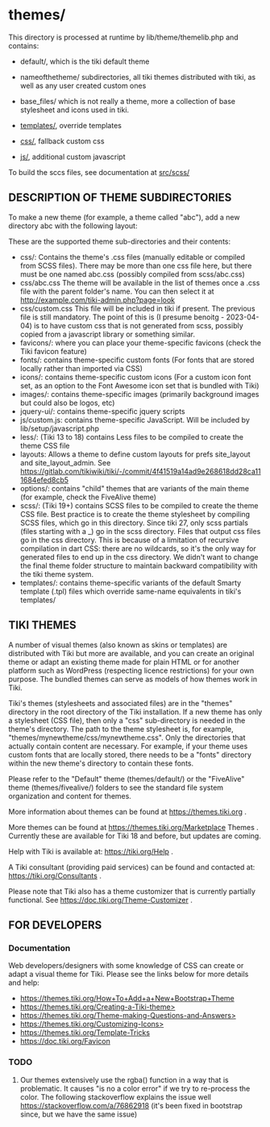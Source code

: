 # themes/

This directory is processed at runtime by lib/theme/themelib.php and contains:

* default/, which is the tiki default theme
* nameofthetheme/ subdirectories,  all tiki themes distributed with tiki, as well as any user created custom ones

* base_files/ which is not really a theme, more a collection of base stylesheet and icons used in tiki.
* [templates/](templates/README.md), override templates
* [css/](css/README.md), fallback custom css
* [js/](js/README.md), additional custom javascript

To build the sccs files, see documentation at [src/scss/](../src/scss/README.md)

## DESCRIPTION OF THEME SUBDIRECTORIES

To make a new theme (for example, a theme called "abc"), add a new directory abc with the following layout:

These are the supported theme sub-directories and their contents:

* css/: Contains the theme's .css files (manually editable or compiled from SCSS files).  There may be more than one css file here, but there must be one named abc.css (possibly compiled from scss/abc.css)
* css/abc.css The theme will be available in the list of themes once a .css file with the parent folder's name.  You can then select it at http://example.com/tiki-admin.php?page=look
* css/custom.css  This file will be included in tiki if present.  The previous file is still mandatory.  The point of this is (I presume benoitg - 2023-04-04) is to have custom css that is not generated from scss, possibly copied from a javascript library or something similar.
* favicons/: where you can place your theme-specific favicons (check the Tiki favicon feature)
* fonts/: contains theme-specific custom fonts (For fonts that are stored locally rather than imported via CSS)
* icons/: contains theme-specific custom icons (For a custom icon font set, as an option to the Font Awesome icon set that is bundled with Tiki)
* images/: contains theme-specific images (primarily background images but could also be logos, etc)
* jquery-ui/: contains theme-specific jquery scripts
* js/custom.js: contains theme-specific JavaScript.  Will be included by lib/setup/javascript.php
* less/: (Tiki 13 to 18) contains Less files to be compiled to create the theme CSS file
* layouts:  Allows a theme to define custom layouts for prefs site_layout and site_layout_admin.  See <https://gitlab.com/tikiwiki/tiki/-/commit/4f41519a14ad9e268618dd28ca111684efed8cb5>
* options/: contains "child" themes that are variants of the main theme (for example, check the FiveAlive theme)
* scss/: (Tiki 19+) contains SCSS files to be compiled to create the theme CSS file.  Best practice is to create the theme stylesheet by compiling SCSS files, which go in this directory.  Since tiki 27, only scss partials (files starting with a _) go in the scss directory.  Files that output css files go in the css directory.  This is because of a limitation of recursive compilation in dart CSS:  there are no wildcards, so it's the only way for generated files to end up in the css directory.  We didn't want to change the final theme folder structure to maintain backward compatibility with the tiki theme system.
* templates/: contains theme-specific variants of the default Smarty template (.tpl) files which override same-name equivalents in tiki's templates/

## TIKI THEMES

A number of visual themes (also known as skins or templates) are distributed with Tiki but more are available, and you can
create an original theme or adapt an existing theme made for plain HTML or for another platform such as WordPress (respecting licence restrictions) for your own purpose.
The bundled themes can serve as models of how themes work in Tiki.

Tiki's themes (stylesheets and associated files) are in the "themes" directory in the root directory of the Tiki installation.
If a new theme has only a stylesheet (CSS file), then only a "css" sub-directory is needed in the theme's directory.
The path to the theme stylesheet is, for example, "themes/mynewtheme/css/mynewtheme.css".
Only the directories that actually contain content are necessary. For example, if your theme uses custom fonts that are locally stored,
there needs to be a "fonts" directory within the new theme's directory to contain these fonts.

Please refer to the "Default" theme (themes/default/) or the "FiveAlive" theme (themes/fivealive/) folders to see the standard file system
organization and content for themes.

More information about themes can be found at https://themes.tiki.org .

More themes can be found at https://themes.tiki.org/Marketplace Themes . Currently these are available for Tiki 18 and before, but updates are coming.

Help with Tiki is available at: https://tiki.org/Help .

A Tiki consultant (providing paid services) can be found and contacted at: https://tiki.org/Consultants .

Please note that Tiki also has a theme customizer that is currently partially functional. See https://doc.tiki.org/Theme-Customizer .

## FOR DEVELOPERS

### Documentation

Web developers/designers with some knowledge of CSS can create or adapt a visual theme for Tiki. Please see the links below for more details and help:

* https://themes.tiki.org/How+To+Add+a+New+Bootstrap+Theme
* https://themes.tiki.org/Creating-a-Tiki-theme>
* https://themes.tiki.org/Theme-making-Questions-and-Answers>
* https://themes.tiki.org/Customizing-Icons>
* https://themes.tiki.org/Template-Tricks
* https://doc.tiki.org/Favicon

### TODO

1. Our themes extensively use the rgba() function in a way that is problematic.  It causes "is no a color error" if we try to re-process the color.  The following stackoverflow explains the issue well
<https://stackoverflow.com/a/76862918> (it's been fixed in bootstrap since, but we have the same issue)
